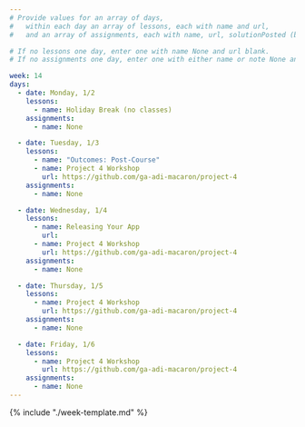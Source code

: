 ```yaml
---
# Provide values for an array of days,
#   within each day an array of lessons, each with name and url,
#   and an array of assignments, each with name, url, solutionPosted (boolean) and note.

# If no lessons one day, enter one with name None and url blank.
# If no assignments one day, enter one with either name or note None and url blank.

week: 14
days:
  - date: Monday, 1/2
    lessons:
      - name: Holiday Break (no classes)
    assignments:
      - name: None

  - date: Tuesday, 1/3
    lessons:
      - name: "Outcomes: Post-Course"
      - name: Project 4 Workshop
        url: https://github.com/ga-adi-macaron/project-4
    assignments:
      - name: None

  - date: Wednesday, 1/4
    lessons:
      - name: Releasing Your App
        url: 
      - name: Project 4 Workshop
        url: https://github.com/ga-adi-macaron/project-4
    assignments:
      - name: None

  - date: Thursday, 1/5
    lessons:
      - name: Project 4 Workshop
        url: https://github.com/ga-adi-macaron/project-4
    assignments:
      - name: None

  - date: Friday, 1/6
    lessons:
      - name: Project 4 Workshop
        url: https://github.com/ga-adi-macaron/project-4
    assignments:
      - name: None
---
```


{% include "./week-template.md" %}
